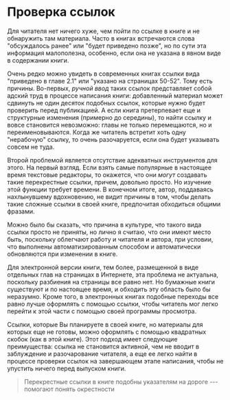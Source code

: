 
# Проверка ссылок

Для читателя нет ничего хуже, чем пойти по ссылке в книге и не
обнаружить там материала.  Часто в книгах встречаются слова
"обсуждалось ранее" или "будет приведено позже", но по сути эта
информация малополезна, особенно, если она не указана в явном виде в
содержании книги.

Очень редко можно увидеть в современных книгах ссылки вида "приведено
в главе 2.1" или "указано на страницах 50-52".  Тому есть причины.
Во-первых, *ручной ввод* таких ссылок представляет собой адский труд в
процессе написания книги: добавленный материал может сдвинуть не один
десяток подобных ссылок, которые нужно будет проверить перед
публикацией.  А если книга претерпевает еще и структурные изменения
(примерно до середины), то найти ссылку и вовсе становится невозможно:
главы не только перемещаются, но и переименовываются.  Когда же
читатель встретит хоть одну "нерабочую" ссылку, то очень разочаруется,
если она будет указывать совсем не туда.

Второй проблемой является отсутствие адекватных инструментов для
этого.  На первый взгляд.  Если взять самые популярные в настоящее
время текстовые редакторы, то окажется, что они *могут* создавать
такие перекрестные ссылки, причем, довольно просто.  Но изучение этой
функции требует времени.  В конечном итоге, автор, поддаваясь
нахлынувшему вдохновению, не видит причины в том, чтобы делать такие
сложные ссылки в своей книге, предпочитая обходиться общими фразами.

Можно было бы сказать, что причина в культуре, что такого вида ссылки
просто не приняты, но лично я считаю, что они имеют место быть,
поскольку облегчают работу и читателя и автора, при условии, что
выполнены автоматизированным способом и автоматически обновляются при
изменении в книге.

Для электронной версии книги, тем более, размещенной в виде отдельных
глав на страницах в Интернете, эта проблема не актуальна, поскольку
разбиения на страницы все равно нет.  Но бумажные книги существуют и
по настоящее время, и обходить эту область было бы неразумно.  Кроме
того, в электронных книгах подобные переходы все равно лучше оформлять
с помощью ссылки, чтобы читатель мог легко перейти к этой части с
помощью своей программы просмотра.

Ссылки, которые Вы планируете в своей книге, но материалы для которых
еще не готовы, можно оформлять с помощью квадратных скобок (как в этой
книге).  Этот подход имеет следующие преимущества: ссылка не
становится активной, чем не вводит в заблуждение и разочарование
читателя, а еще ее легко найти в процессе проверки ссылок на
завершающем этапе написания, чтобы не упустить ничего перед выпуском
книги.

> Перекрестные ссылки в книге подобны указателям на дороге ---
> помогают понять окрестности
